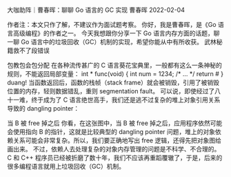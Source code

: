 # 

大咖助阵｜曹春晖：聊聊 Go 语言的 GC 实现
曹春晖 2022-02-04

作者注：本文只作了解，不建议作为面试题考察。
你好，我是曹春晖，是《Go 语言高级编程》的作者之一。
今天我想跟你分享一下 Go 语言内存方面的话题，聊一聊 Go 语言中的垃圾回收（GC）机制的实现，希望你能从中有所收获。
武林秘籍救不了段错误

包教包会包分配
在各种流传甚广的 C 语言葵花宝典里，一般都有这么一条神秘的规则，不能返回局部变量：
int * func(void) {
    int num = 1234;
    /* ... */
    return &num;
}
duang!
当函数返回后，函数的栈帧（stack frame）就会被销毁，引用了被销毁位置的内存，轻则数据错乱，重则 segmentation fault。
可以说，即使经过了八十一难，终于成为了 C 语言绝世高手，我们还是逃不过复杂的堆上对象引用关系导致的 dangling pointer：

当 B 被 free 掉之后
你看，在这张图中，当 B 被 free 掉之后，应用程序依然可能会使用指向 B 的指针，这就是比较典型的 dangling pointer 问题，堆上的对象依赖关系可能会非常复杂。所以，我们要正确地写出 free 逻辑，还得先把对象图给画出来。
不过，依赖人去处理复杂的对象内存管理的问题是不科学、不合理的。C 和 C++ 程序员已经被折磨了数十年，我们不应该再重蹈覆辙了，于是，后来的很多编程语言就用上垃圾回收（GC）机制。
